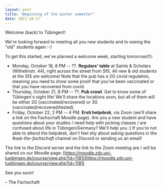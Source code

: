 ```yaml
---
layout: post
title: "Beginning of the winter semester"
date: 2021-10-17
---
```


Welcome (back) to Tübingen!!

We're looking forward to meeting all you new students and to seeing the "old" students again :-)

To get this started, we've planned a welcome week, starting tomorrow(!!):

- Monday, October 18, 8 PM -- ??. **Regulars' table** at Saints & Scholars (Wilhelmstr. 44), right across the street from SfS. All new & old students at the SfS are welcome! Note that the pub has a 2G covid regulation, meaning you need to show some proof that you've been vaccinated or that you have recovered from covid.
- Thursday, October 21, 8 PM -- ??. **Pub crawl**. Get to know some of Tübingen's night life! We'll share the locations soon, but all of them will be either 2G (vaccinated/recovered) or 3G (vaccinated/recovered/tested).
- Friday, October 22, 2 PM -- 4 PM. **Ersti helpdesk**, via Zoom (we'll share a link on the Fachschaft Moodle page). Are you a new student and have questions about your studies / need help with picking classes / are confused about life in Tübingen/Germany? We'll help you :) If you're not able to attend the helpdesk, don't feel shy about asking questions in the *#ask-the-fachschaft* channel on Discord or sending us an email!

The link to the Discord server and the link to the Zoom meeting are / will be shared on our Moodle page: [https://moodle.zdv.uni-tuebingen.de/course/view.php?id=1181](https://moodle.zdv.uni-tuebingen.de/course/view.php?id=1181)

See you soon!

– The Fachschaft


